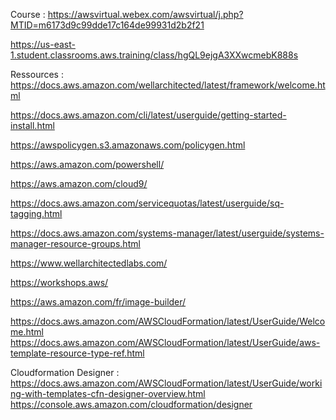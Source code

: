 Course :
https://awsvirtual.webex.com/awsvirtual/j.php?MTID=m6173d9c99dde17c164de99931d2b2f21

https://us-east-1.student.classrooms.aws.training/class/hgQL9ejgA3XXwcmebK888s

Ressources :
https://docs.aws.amazon.com/wellarchitected/latest/framework/welcome.html

https://docs.aws.amazon.com/cli/latest/userguide/getting-started-install.html

https://awspolicygen.s3.amazonaws.com/policygen.html

https://aws.amazon.com/powershell/

https://aws.amazon.com/cloud9/

https://docs.aws.amazon.com/servicequotas/latest/userguide/sq-tagging.html

https://docs.aws.amazon.com/systems-manager/latest/userguide/systems-manager-resource-groups.html

https://www.wellarchitectedlabs.com/

https://workshops.aws/

https://aws.amazon.com/fr/image-builder/

https://docs.aws.amazon.com/AWSCloudFormation/latest/UserGuide/Welcome.html
https://docs.aws.amazon.com/AWSCloudFormation/latest/UserGuide/aws-template-resource-type-ref.html

Cloudformation Designer :
https://docs.aws.amazon.com/AWSCloudFormation/latest/UserGuide/working-with-templates-cfn-designer-overview.html
https://console.aws.amazon.com/cloudformation/designer